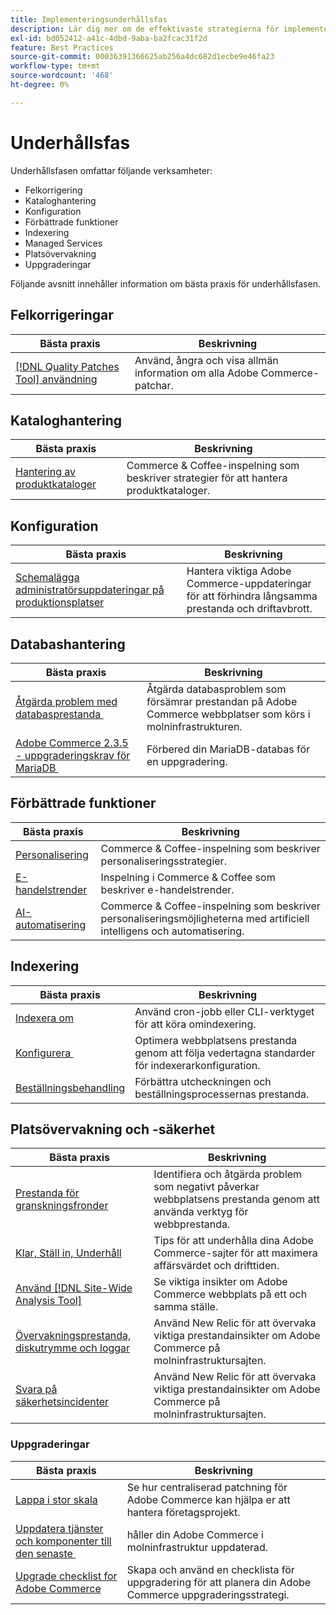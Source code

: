```yaml
---
title: Implementeringsunderhållsfas
description: Lär dig mer om de effektivaste strategierna för implementering i underhållsfasen av Adobe Commerce-projekt.
exl-id: bd052412-a41c-4dbd-9aba-ba2fcac31f2d
feature: Best Practices
source-git-commit: 00036391366625ab256a4dc682d1ecbe9e46fa23
workflow-type: tm+mt
source-wordcount: '468'
ht-degree: 0%

---
```


# Underhållsfas

Underhållsfasen omfattar följande verksamheter:

- Felkorrigering
- Kataloghantering
- Konfiguration
- Förbättrade funktioner
- Indexering
- Managed Services
- Platsövervakning
- Uppgraderingar

Följande avsnitt innehåller information om bästa praxis för underhållsfasen.

## Felkorrigeringar

| Bästa praxis | Beskrivning |
|-----------------------------------------------------------------------------------|-------------------------------------------------------------------------------|
| [[!DNL Quality Patches Tool] användning](../../../tools/quality-patches-tool/usage.md) | Använd, ångra och visa allmän information om alla Adobe Commerce-patchar. |

## Kataloghantering

| Bästa praxis | Beskrivning |
|------------------------------------------------------------------------------------------------------------------------------------------------------------------|--------------------------------------------------------------------------------------|
| [Hantering av produktkataloger](https://www.gotostage.com/channel/fca90f7960be436f9b849215d9e06026/recording/2eea2782fc874047a020391000519f8b/watch?source=CHANNEL) | Commerce &amp; Coffee-inspelning som beskriver strategier för att hantera produktkataloger. |

## Konfiguration

| Bästa praxis | Beskrivning |
|-------------------------------------------------------------------------------------------|---------------------------------------------------------------------------------|
| [Schemalägga administratörsuppdateringar på produktionsplatser](scheduling-admin-updates-in-production.md) | Hantera viktiga Adobe Commerce-uppdateringar för att förhindra långsamma prestanda och driftavbrott. |

## Databashantering

| Bästa praxis | Beskrivning |
|--------------------------------------------------------------------------------------------------------|-----------------------------------------------------------------------------------------------------|
| [Åtgärda problem med databasprestanda &#x200B;](resolve-database-performance-issues.md) | Åtgärda databasproblem som försämrar prestandan på Adobe Commerce webbplatser som körs i molninfrastrukturen. |
| [Adobe Commerce 2.3.5 - uppgraderingskrav för MariaDB &#x200B;](commerce-235-upgrade-prerequisites-mariadb.md) | Förbered din MariaDB-databas för en uppgradering. |

## Förbättrade funktioner

| Bästa praxis | Beskrivning |
|---------------------------------------------------------------------------------------------------------------------------------------------------------|-----------------------------------------------------------------------------------------------------------------------|
| [Personalisering](https://www.gotostage.com/channel/fca90f7960be436f9b849215d9e06026/recording/e218545a77de490fb5102eca07d0580a/watch?source=CHANNEL) | Commerce &amp; Coffee-inspelning som beskriver personaliseringsstrategier. |
| [E-handelstrender](https://www.gotostage.com/channel/fca90f7960be436f9b849215d9e06026/recording/9a772468d7b64409a3d5dff4d67e656d/watch?source=CHANNEL) | Inspelning i Commerce &amp; Coffee som beskriver e-handelstrender. |
| [AI-automatisering](https://www.gotostage.com/channel/fca90f7960be436f9b849215d9e06026/recording/27ae23699c2847be981a23ca098e548f/watch?source=CHANNEL) | Commerce &amp; Coffee-inspelning som beskriver personaliseringsmöjligheterna med artificiell intelligens och automatisering. |

## Indexering

| Bästa praxis | Beskrivning |
|------------------------------------------------------------------------------------------------------------|----------------------------------------------------------------------------------|
| [Indexera om](https://developer.adobe.com/commerce/php/development/components/indexing/#how-to-reindex) | Använd cron-jobb eller CLI-verktyget för att köra omindexering. |
| [Konfigurera &#x200B;](indexer-configuration.md) | Optimera webbplatsens prestanda genom att följa vedertagna standarder för indexerarkonfiguration. |
| [Beställningsbehandling](order-processing-configuration.md) | Förbättra utcheckningen och beställningsprocessernas prestanda. |

## Platsövervakning och -säkerhet

| Bästa praxis | Beskrivning |
|-------------------------------------------------------------------------------------------------------------------------------------------------|-----------------------------------------------------------------------------------------------------------|
| [Prestanda för granskningsfronder](frontend-performance.md) | Identifiera och åtgärda problem som negativt påverkar webbplatsens prestanda genom att använda verktyg för webbprestanda. |
| [Klar, Ställ in, Underhåll](https://business.adobe.com/blog/basics/ready-set-maintain) | Tips för att underhålla dina Adobe Commerce-sajter för att maximera affärsvärdet och drifttiden. |
| [Använd [!DNL Site-Wide Analysis Tool]](../../../tools/site-wide-analysis-tool/intro.md#integrations-with-other-adobe-commerce-support-tools) | Se viktiga insikter om Adobe Commerce webbplats på ett och samma ställe. |
| [Övervakningsprestanda, diskutrymme och loggar](https://experienceleague.adobe.com/docs/commerce-cloud-service/user-guide/monitor/performance.html) | Använd New Relic för att övervaka viktiga prestandainsikter om Adobe Commerce på molninfrastruktursajten. |
| [Svara på säkerhetsincidenter](respond-to-security-incident.md) | Använd New Relic för att övervaka viktiga prestandainsikter om Adobe Commerce på molninfrastruktursajten. |

### Uppgraderingar

| Bästa praxis | Beskrivning |
|-----------------------------------------------------------------------|--------------------------------------------------------------------------------------------|
| [Lappa i stor skala](patching-at-scale.md) | Se hur centraliserad patchning för Adobe Commerce kan hjälpa er att hantera företagsprojekt. |
| [Uppdatera tjänster och komponenter till den senaste &#x200B;](update-services.md) | håller din Adobe Commerce i molninfrastruktur uppdaterad. |
| [Upgrade checklist for Adobe Commerce &#x200B;](upgrade-checklist.md) | Skapa och använd en checklista för uppgradering för att planera din Adobe Commerce uppgraderingsstrategi. |
